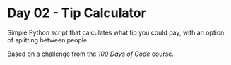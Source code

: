# Day 02 - Tip Calculator

Simple Python script that calculates what tip you could pay, with an option of splitting between people.

Based on a challenge from the *100 Days of Code* course.
